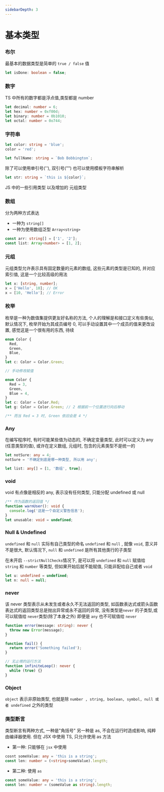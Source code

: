 ```yaml
---
sidebarDepth: 3
---
```


# 基本类型

### 布尔

最基本的数据类型是简单的 `true / false` 值

```ts
let isDone: boolean = false;
```

### 数字

TS 中所有的数字都是浮点值,类型都是 number

```ts
let decimal: number = 6;
let hex: number = 0xf00d;
let binary: number = 0b1010;
let octal: number = 0o744;
```

### 字符串

```ts
let color: string = 'blue';
color = 'red';

let fullName: string = `Bob Bobbington`;
```

除了可以使用单引号(''), 双引号("") 也可以使用模板字符串解析

```ts
let str: string = `this is ${color}`;
```

JS 中的一些引用类型 以及增加的 元组类型

### 数组

分为两种方式表达

- 一种为 `string[]`
- 一种为使用数组泛型 `Array<string>`

```ts
const arr: string[] = ['1', '2'];
const list: Array<number> = [1, 2];
```

### 元组

元组类型允许表示具有固定数量的元素的数组, 这些元素的类型是已知的, 并对应索引值, 这是一个比较高级的用法

```ts
let x: [string, number];
x = ['Hello', 10]; // OK
x = [10, 'Hello']; // Error
```

### 枚举

枚举是一种为数值集提供更友好名称的方法, 个人的理解是和接口定义有些类似, 默认情况下, 枚举开始为其成员编号 0, 可以手动设置其中一个成员的值来更改设置, 感觉这是一个很有用的东西, 待续

```ts
enum Color {
  Red,
  Green,
  Blue,
}
let c: Color = Color.Green;

// 手动修改赋值

enum Color {
  Red = 3,
  Green,
  Blue = 4,
}
let c: Color = Color.Red;
let g: Color = Color.Green; // 2 根据前一个位置进行向后移动

/** 而当 Red = 3 时, Green 依旧会是 4 */
```

### Any

在编写程序时, 有时可能某些值为动态的, 不确定变量类型, 此时可以定义为 any (任意类型的值), 或许在定义数组, 元组时, 包含的元素类型不是统一的

```ts
let notSure: any = 4;
notSure = '不确定到底是哪一种类型, 所以用 any';

let list: any[] = [1, '数组', true];
```

### void

void 有点像是相反的 any, 表示没有任何类型, 只能分配 undefined 或 null

```ts
/** 作为函数的返回值 */
function warnUser(): void {
  console.log('这是一个自定义警告信息');
}
let unusable: void = undefined;
```

### Null & Undefined

`undefined` 和 `null` 实际有自己类型的命名 `undefined` 和 `null` , 就像 `void`, 意义并不是很大, 默认情况下, `null` 和 `undefined` 是所有其他类行的子类型

在未开启 `--strictNullChecks`情况下, 是可以将 `undefined` 和 `null` 赋值给 `string` 和 `number` 等类型, 但如果开始后就不能赋值, 只能非配给自己或者 `void`

```ts
let u: undefined = undefined;
let n: null = null;
```

### never

该 never 类型表示从未发生或者永久不无法返回的类型, 如函数表达式或箭头函数表达式的返回类型总是抛出异常或永不返回的异常, 没有类型是`never` 的子类型,或可以赋值给 `never`类型(除了本身之外) 即便是 `any` 也不可赋值给 `never`

```ts
function error(message: string): never {
  throw new Error(message);
}

function fail() {
  return error('Something failed');
}

// 无止境的运行方法
function infiniteLoop(): never {
  while (true) {}
}
```

### Object

`object` 表示非原始类型, 也就是除 `number , string, boolean, symbol, null 或者 undefined` 之外的类型

### 类型断言

类型断言有两种方式, 一种是"角括号" 另一种是 as, 不会在运行时造成影响, 纯粹由编译器使用. 但在 JSX 中使用 TS, 只允许使用 as 方法

- 第一种: 只能够在 `jsx` 中使用

```ts
cosnt someValue: any = 'this is a string';
const len: number = (<string>someValue).length;

```

- 第二种: 使用 `as`

```ts
const someValue: any = 'this is a string';
const len: number = (someValue as string).length;
```
